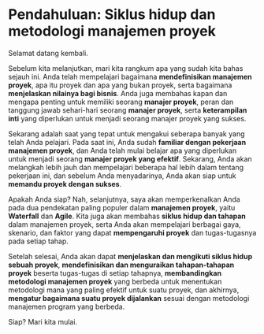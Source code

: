 # Pendahuluan: Siklus hidup dan metodologi manajemen proyek

Selamat datang kembali.

Sebelum kita melanjutkan, mari kita rangkum apa yang sudah kita bahas sejauh ini. Anda telah mempelajari bagaimana **mendefinisikan manajemen proyek**, apa itu proyek dan apa yang bukan proyek, serta bagaimana **menjelaskan nilainya bagi bisnis**. Anda juga membahas kapan dan mengapa penting untuk memiliki seorang **manajer proyek**, peran dan tanggung jawab sehari-hari seorang **manajer proyek**, serta **keterampilan inti** yang diperlukan untuk menjadi seorang manajer proyek yang sukses.

Sekarang adalah saat yang tepat untuk mengakui seberapa banyak yang telah Anda pelajari. Pada saat ini, Anda sudah **familiar dengan pekerjaan manajemen proyek**, dan Anda telah mulai belajar apa yang diperlukan untuk menjadi seorang **manajer proyek yang efektif**. Sekarang, Anda akan melangkah lebih jauh dan mempelajari beberapa hal lebih dalam tentang pekerjaan ini, dan sebelum Anda menyadarinya, Anda akan siap untuk **memandu proyek dengan sukses**.

Apakah Anda siap? Nah, selanjutnya, saya akan memperkenalkan Anda pada dua pendekatan paling populer dalam **manajemen proyek**, yaitu **Waterfall** dan **Agile**. Kita juga akan membahas **siklus hidup dan tahapan** dalam manajemen proyek, serta Anda akan mempelajari berbagai gaya, skenario, dan faktor yang dapat **mempengaruhi proyek** dan tugas-tugasnya pada setiap tahap.

Setelah selesai, Anda akan dapat **menjelaskan dan mengikuti siklus hidup sebuah proyek**, **mendefinisikan dan menguraikan tahapan-tahapan proyek** beserta tugas-tugas di setiap tahapnya, **membandingkan metodologi manajemen proyek** yang berbeda untuk menentukan metodologi mana yang paling efektif untuk suatu proyek, dan akhirnya, **mengatur bagaimana suatu proyek dijalankan** sesuai dengan metodologi manajemen program yang berbeda.

Siap? Mari kita mulai.